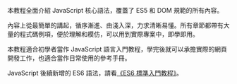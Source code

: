 本教程全面介紹 JavaScript 核心語法，覆蓋了 ES5 和 DOM 規範的所有內容。

內容上從最簡單的講起，循序漸進、由淺入深，力求清晰易懂。所有章節都帶有大量的程式碼例項，便於理解和模仿，可以用到實際專案中，即學即用。

本教程適合初學者當作 JavaScript 語言入門教程，學完後就可以承擔實際的網頁開發工作，也適合當作日常使用的參考手冊。

JavaScript 後續新增的 ES6 語法，請看[《ES6 標準入門教程》](https://wangdoc.com/es6/)。

